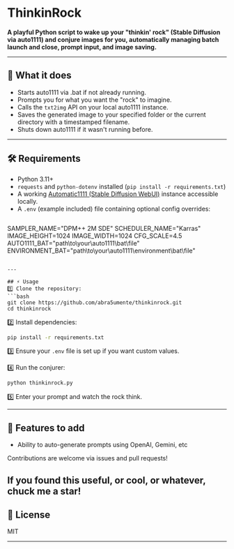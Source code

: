 # ThinkinRock

**A playful Python script to wake up your "thinkin' rock" (Stable Diffusion via auto1111) and conjure images for you, automatically managing batch launch and close, prompt input, and image saving.**

---

## 🚀 What it does
- Starts auto1111 via .bat if not already running.
- Prompts you for what you want the "rock" to imagine.
- Calls the `txt2img` API on your local auto1111 instance.
- Saves the generated image to your specified folder or the current directory with a timestamped filename.
- Shuts down auto1111 if it wasn't running before.

---

## 🛠 Requirements
- Python 3.11+
- `requests` and `python-dotenv` installed (`pip install -r requirements.txt`)
- A working [Automatic1111 (Stable Diffusion WebUI)](https://github.com/AUTOMATIC1111/stable-diffusion-webui) instance accessible locally.
- A `.env` (example included) file containing optional config overrides:
  ```env
SAMPLER_NAME="DPM++ 2M SDE"
SCHEDULER_NAME="Karras"
IMAGE_HEIGHT=1024
IMAGE_WIDTH=1024
CFG_SCALE=4.5
AUTO1111_BAT="path\to\your\auto1111\bat\file"
ENVIRONMENT_BAT="path\to\your\auto1111\environment\bat\file"
  ```

---

## ⚡️ Usage
1️⃣ Clone the repository:
```bash
git clone https://github.com/abra5umente/thinkinrock.git
cd thinkinrock
```

2️⃣ Install dependencies:
```bash
pip install -r requirements.txt
```

3️⃣ Ensure your `.env` file is set up if you want custom values.

4️⃣ Run the conjurer:
```bash
python thinkinrock.py
```

5️⃣ Enter your prompt and watch the rock think.


---

## 🧩 Features to add
- Ability to auto-generate prompts using OpenAI, Gemini, etc

Contributions are welcome via issues and pull requests!

If you found this useful, or cool, or whatever, chuck me a star!
---

## 📜 License
MIT

---

